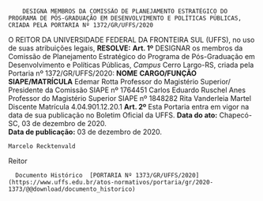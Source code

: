         DESIGNA MEMBROS DA COMISSÃO DE PLANEJAMENTO ESTRATÉGICO DO PROGRAMA DE PÓS-GRADUAÇÃO EM DESENVOLVIMENTO E POLÍTICAS PÚBLICAS, CRIADA PELA PORTARIA Nº 1372/GR/UFFS/2020  

 O REITOR DA UNIVERSIDADE FEDERAL DA FRONTEIRA SUL (UFFS), no uso de suas atribuições legais,   **RESOLVE:**   **Art. 1º**  DESIGNAR os membros da Comissão de Planejamento Estratégico do Programa de Pós-Graduação em Desenvolvimento e Políticas Públicas, *Campus*  Cerro Largo-RS, criada pela Portaria nº 1372/GR/UFFS/2020:     **NOME**    **CARGO/FUNÇÃO**    **SIAPE/MATRÍCULA**      Edemar Rotta   Professor do Magistério Superior/ Presidente da Comissão   SIAPE nº 1764451     Carlos Eduardo Ruschel Anes   Professor do Magistério Superior   SIAPE nº 1848282     Rita Vanderleia Martel   Discente   Matrícula 4.04.901.12.20.1       **Art. 2º**  Esta Portaria entra em vigor na data de sua publicação no Boletim Oficial da UFFS.        **Data do ato:** Chapecó-SC, 03 de dezembro de 2020.   
 **Data de publicação:**  03 de dezembro de 2020. 

    Marcelo Recktenvald   
 Reitor 

      Documento Histórico  [PORTARIA Nº 1373/GR/UFFS/2020](https://www.uffs.edu.br/atos-normativos/portaria/gr/2020-1373/@@download/documento_historico)     
      